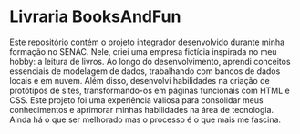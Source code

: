 # Livraria BooksAndFun
 Este repositório contém o projeto integrador desenvolvido durante minha formação no SENAC. Nele, criei uma empresa fictícia inspirada no meu hobby: a leitura de livros.  Ao longo do desenvolvimento, aprendi conceitos essenciais de modelagem de dados, trabalhando com bancos de dados locais e em nuvem. Além disso, desenvolvi habilidades na criação de protótipos de sites, transformando-os em páginas funcionais com HTML e CSS.  Este projeto foi uma experiência valiosa para consolidar meus conhecimentos e aprimorar minhas habilidades na área de tecnologia.  Ainda há o que ser melhorado mas o processo é o que mais me fascina.
